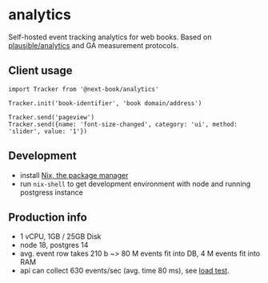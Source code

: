 # analytics

Self-hosted event tracking analytics for web books. Based on [plausible/analytics](https://github.com/plausible/analytics) and GA measurement protocols.

## Client usage 

```
import Tracker from '@next-book/analytics'

Tracker.init('book-identifier', 'book domain/address')

Tracker.send('pageview')
Tracker.send({name: 'font-size-changed', category: 'ui', method: 'slider', value: '1'})
```

## Development 

- install [Nix, the package manager](https://nixos.org/download.html)
- run `nix-shell` to get development environment with node and running postgress instance

## Production info 

- 1 vCPU, 1GB / 25GB Disk
- node 18, postgres 14
- avg. event row takes 210 b ~> 80 M events fit into DB, 4 M events fit into RAM   
- api can collect 630 events/sec (avg. time 80 ms), see [load test](load-test.txt).
